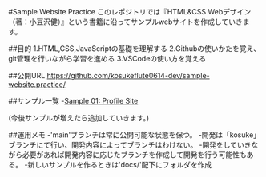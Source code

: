 #Sample Website Practice
このレポジトリでは『HTML&CSS Webデザイン（著：小豆沢健）』という書籍に沿ってサンプルwebサイトを作成していきます。

##目的
1.HTML,CSS,JavaScriptの基礎を理解する
2.Githubの使いかたを覚え、git管理を行いながら学習を進める
3.VSCodeの使い方を覚える

##公開URL
https://github.com/kosukeflute0614-dev/sample-website.practice/

##サンプル一覧
-[Sample 01: Profile Site](./docs/sample-01/)

(今後サンプルが増えたら追加していきます。)

##運用メモ
-'main'ブランチは常に公開可能な状態を保つ。
    -開発は「kosuke」ブランチにて行い、開発内容によってブランチはわけない。
    -開発をしていきながら必要があれば開発内容に応じたブランチを作成して開発を行う可能性もある。
-新しいサンプルを作るときは'docs/'配下にフォルダを作成